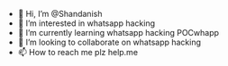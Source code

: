 - 👋 Hi, I’m @Shandanish
- 👀 I’m interested in whatsapp hacking
- 🌱 I’m currently learning whatsapp hacking POCwhapp
- 💞️ I’m looking to collaborate on whatsapp hacking
- 📫 How to reach me plz help.me

<!---
Shandanish/Shandanish is a ✨ special ✨ repository because its `README.md` (this file) appears on your GitHub profile.
You can click the Preview link to take a look at your changes.
--->
